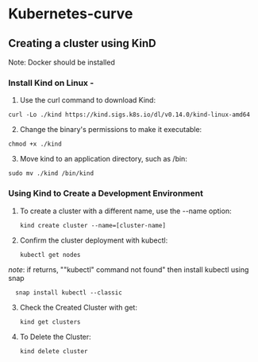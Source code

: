 # Kubernetes-curve
## Creating a cluster using KinD
Note: Docker should be installed
### Install Kind on Linux - 
  1. Use the curl command to download Kind: 
  
    curl -Lo ./kind https://kind.sigs.k8s.io/dl/v0.14.0/kind-linux-amd64
    
   2. Change the binary's permissions to make it executable:
   
    chmod +x ./kind
    
   3. Move kind to an application directory, such as /bin:
   
    sudo mv ./kind /bin/kind
    
### Using Kind to Create a Development Environment
  1. To create a cluster with a different name, use the --name option:
  
         kind create cluster --name=[cluster-name]
      
  2. Confirm the cluster deployment with kubectl:
  
         kubectl get nodes
      
  *note*: if returns, ""kubectl" command not found" then install kubectl using snap
   
      snap install kubectl --classic
      
   3. Check the Created Cluster with get:
   
          kind get clusters
      
   4. To Delete the Cluster:
    
          kind delete cluster
    
    
   
    
